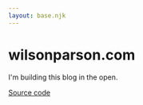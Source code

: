 ```yaml
---
layout: base.njk
---
```

# wilsonparson.com

I'm building this blog in the open. 

[Source code](https://github.com/wilsonparson/wilsonparson.com)


